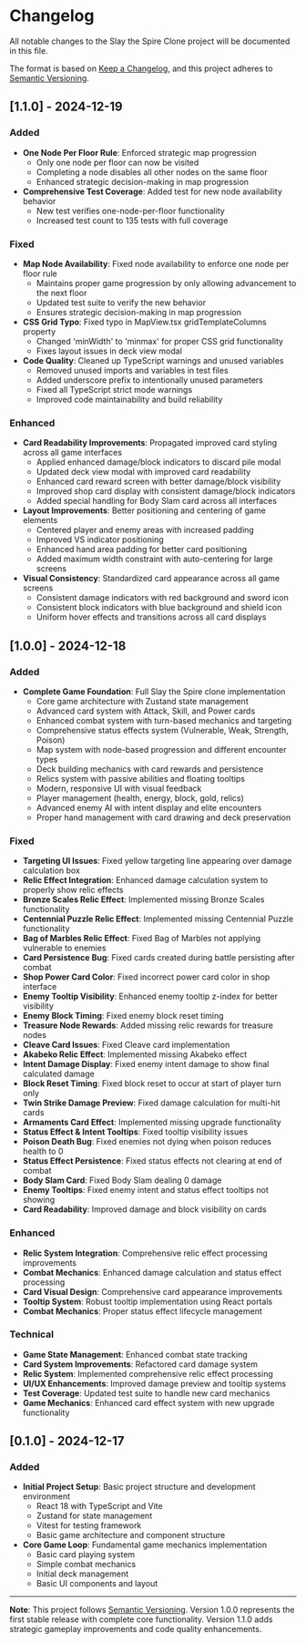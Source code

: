 # Changelog

All notable changes to the Slay the Spire Clone project will be documented in this file.

The format is based on [Keep a Changelog](https://keepachangelog.com/en/1.0.0/),
and this project adheres to [Semantic Versioning](https://semver.org/spec/v2.0.0.html).

## [1.1.0] - 2024-12-19

### Added
- **One Node Per Floor Rule**: Enforced strategic map progression
  - Only one node per floor can now be visited
  - Completing a node disables all other nodes on the same floor
  - Enhanced strategic decision-making in map progression
- **Comprehensive Test Coverage**: Added test for new node availability behavior
  - New test verifies one-node-per-floor functionality
  - Increased test count to 135 tests with full coverage

### Fixed
- **Map Node Availability**: Fixed node availability to enforce one node per floor rule
  - Maintains proper game progression by only allowing advancement to the next floor
  - Updated test suite to verify the new behavior
  - Ensures strategic decision-making in map progression
- **CSS Grid Typo**: Fixed typo in MapView.tsx gridTemplateColumns property
  - Changed 'minWidth' to 'minmax' for proper CSS grid functionality
  - Fixes layout issues in deck view modal
- **Code Quality**: Cleaned up TypeScript warnings and unused variables
  - Removed unused imports and variables in test files
  - Added underscore prefix to intentionally unused parameters
  - Fixed all TypeScript strict mode warnings
  - Improved code maintainability and build reliability

### Enhanced
- **Card Readability Improvements**: Propagated improved card styling across all game interfaces
  - Applied enhanced damage/block indicators to discard pile modal
  - Updated deck view modal with improved card readability
  - Enhanced card reward screen with better damage/block visibility
  - Improved shop card display with consistent damage/block indicators
  - Added special handling for Body Slam card across all interfaces
- **Layout Improvements**: Better positioning and centering of game elements
  - Centered player and enemy areas with increased padding
  - Improved VS indicator positioning
  - Enhanced hand area padding for better card positioning
  - Added maximum width constraint with auto-centering for large screens
- **Visual Consistency**: Standardized card appearance across all game screens
  - Consistent damage indicators with red background and sword icon
  - Consistent block indicators with blue background and shield icon
  - Uniform hover effects and transitions across all card displays

## [1.0.0] - 2024-12-18

### Added
- **Complete Game Foundation**: Full Slay the Spire clone implementation
  - Core game architecture with Zustand state management
  - Advanced card system with Attack, Skill, and Power cards
  - Enhanced combat system with turn-based mechanics and targeting
  - Comprehensive status effects system (Vulnerable, Weak, Strength, Poison)
  - Map system with node-based progression and different encounter types
  - Deck building mechanics with card rewards and persistence
  - Relics system with passive abilities and floating tooltips
  - Modern, responsive UI with visual feedback
  - Player management (health, energy, block, gold, relics)
  - Advanced enemy AI with intent display and elite encounters
  - Proper hand management with card drawing and deck preservation

### Fixed
- **Targeting UI Issues**: Fixed yellow targeting line appearing over damage calculation box
- **Relic Effect Integration**: Enhanced damage calculation system to properly show relic effects
- **Bronze Scales Relic Effect**: Implemented missing Bronze Scales functionality
- **Centennial Puzzle Relic Effect**: Implemented missing Centennial Puzzle functionality
- **Bag of Marbles Relic Effect**: Fixed Bag of Marbles not applying vulnerable to enemies
- **Card Persistence Bug**: Fixed cards created during battle persisting after combat
- **Shop Power Card Color**: Fixed incorrect power card color in shop interface
- **Enemy Tooltip Visibility**: Enhanced enemy tooltip z-index for better visibility
- **Enemy Block Timing**: Fixed enemy block reset timing
- **Treasure Node Rewards**: Added missing relic rewards for treasure nodes
- **Cleave Card Issues**: Fixed Cleave card implementation
- **Akabeko Relic Effect**: Implemented missing Akabeko effect
- **Intent Damage Display**: Fixed enemy intent damage to show final calculated damage
- **Block Reset Timing**: Fixed block reset to occur at start of player turn only
- **Twin Strike Damage Preview**: Fixed damage calculation for multi-hit cards
- **Armaments Card Effect**: Implemented missing upgrade functionality
- **Status Effect & Intent Tooltips**: Fixed tooltip visibility issues
- **Poison Death Bug**: Fixed enemies not dying when poison reduces health to 0
- **Status Effect Persistence**: Fixed status effects not clearing at end of combat
- **Body Slam Card**: Fixed Body Slam dealing 0 damage
- **Enemy Tooltips**: Fixed enemy intent and status effect tooltips not showing
- **Card Readability**: Improved damage and block visibility on cards

### Enhanced
- **Relic System Integration**: Comprehensive relic effect processing improvements
- **Combat Mechanics**: Enhanced damage calculation and status effect processing
- **Card Visual Design**: Comprehensive card appearance improvements
- **Tooltip System**: Robust tooltip implementation using React portals
- **Combat Mechanics**: Proper status effect lifecycle management

### Technical
- **Game State Management**: Enhanced combat state tracking
- **Card System Improvements**: Refactored card damage system
- **Relic System**: Implemented comprehensive relic effect processing
- **UI/UX Enhancements**: Improved damage preview and tooltip systems
- **Test Coverage**: Updated test suite to handle new card mechanics
- **Game Mechanics**: Enhanced card effect system with new upgrade functionality

## [0.1.0] - 2024-12-17

### Added
- **Initial Project Setup**: Basic project structure and development environment
  - React 18 with TypeScript and Vite
  - Zustand for state management
  - Vitest for testing framework
  - Basic game architecture and component structure
- **Core Game Loop**: Fundamental game mechanics implementation
  - Basic card playing system
  - Simple combat mechanics
  - Initial deck management
  - Basic UI components and layout

---

**Note**: This project follows [Semantic Versioning](https://semver.org/). Version 1.0.0 represents the first stable release with complete core functionality. Version 1.1.0 adds strategic gameplay improvements and code quality enhancements. 